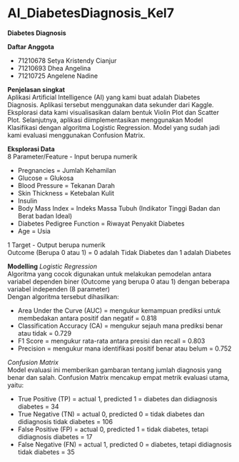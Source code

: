 # AI_DiabetesDiagnosis_Kel7

**Diabetes Diagnosis**


**Daftar Anggota**
  - 71210678 Setya Kristendy Cianjur <br />
  - 71210693 Dhea Angelina <br />
  - 71210725 Angelene Nadine

**Penjelasan singkat**
<br /> Aplikasi Artificial Intelligence (AI) yang kami buat adalah Diabetes Diagnosis. Aplikasi tersebut menggunakan data sekunder dari Kaggle. Eksplorasi data kami visualisasikan dalam bentuk Violin Plot dan Scatter Plot. Selanjutnya, aplikasi diimplementasikan menggunakan Model Klasifikasi dengan algoritma Logistic Regression. Model yang sudah jadi kami evaluasi menggunakan Confusion Matrix. 

**Eksplorasi Data** <br />
8 Parameter/Feature - Input berupa numerik
  - Pregnancies = Jumlah Kehamilan
  - Glucose = Glukosa
  - Blood Pressure = Tekanan Darah
  - Skin Thickness = Ketebalan Kulit
  - Insulin
  - Body Mass Index = Indeks Massa Tubuh (Indikator Tinggi Badan dan Berat badan Ideal)
  - Diabetes Pedigree Function = Riwayat Penyakit Diabetes
  - Age = Usia

1 Target - Output berupa numerik <br />
  Outcome (Berupa 0 atau 1) = 0 adalah Tidak Diabetes dan 1 adalah Diabetes
  
**Modelling**
*Logistic Regression* <br />
Algoritma yang cocok digunakan untuk melakukan pemodelan antara variabel dependen biner (Outcome yang berupa 0 atau 1) dengan beberapa variabel independen (8 parameter) <br />
Dengan algoritma tersebut dihasilkan: 
- Area Under the Curve (AUC) = mengukur kemampuan prediksi untuk membedakan antara positif dan negatif = 0.818 <br />
- Classification Accuracy (CA) = mengukur sejauh mana prediksi benar atau tidak = 0.729
- F1 Score = mengukur rata-rata antara presisi dan recall = 0.803
- Precision = mengukur mana identifikasi positif benar atau belum = 0.752

*Confusion Matrix* <br />
Model evaluasi ini memberikan gambaran tentang jumlah diagnosis yang benar dan salah. Confusion Matrix mencakup empat metrik evaluasi utama, yaitu:
- True Positive (TP) = actual 1, predicted 1 = diabetes dan didiagnosis diabetes = 34
- True Negative (TN) = actual 0, predicted 0 = tidak diabetes dan didiagnosis tidak diabetes = 106
- False Positive (FP) = actual 0, predicted 1 = tidak diabetes, tetapi didiagnosis diabetes = 17
- False Negative (FN) = actual 1, predicted 0 = diabetes, tetapi didiagnosis tidak diabetes = 35
